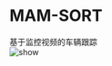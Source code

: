 # MAM-SORT
基于监控视频的车辆跟踪<br>
<img src="https://github.com/wuchuimao/MAM-SORT/blob/master/MVI-39311.gif" alt="show" />
